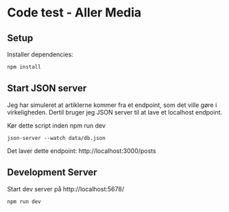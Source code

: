 # Code test - Aller Media 

## Setup

Installer dependencies:

```bash
npm install
```

## Start JSON server 
Jeg har simuleret at artiklerne kommer fra et endpoint, som det ville gøre i virkeligheden. Dertil bruger jeg JSON server til at lave et localhost endpoint. 

Kør dette script inden npm run dev 
```
json-server --watch data/db.json
```
Det laver dette endpoint: http://localhost:3000/posts 

## Development Server

Start dev server på http://localhost:5678/

```bash
npm run dev
```

